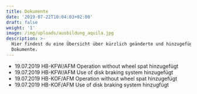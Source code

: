 ```yaml
---
title: Dokumente
date: '2019-07-22T10:04:03+02:00'
draft: false
weight: '1'
image: /img/uploads/ausbildung_aquila.jpg
description: >-
  Hier findest du eine Übersicht über kürzlich geänderte und hinzugefügte
  Dokumente.
---
```

* 19.07.2019 HB-KFW/AFM Operation without wheel spat hinzugefügt
* 19.07.2019 HB-KFW/AFM Use of disk braking system hinzugefügt
* 19.07.2019 HB-KOF/AFM Operation without wheel spat hinzugefügt
* 19.07.2019 HB-KOF/AFM Use of disk braking system hinzugfügt
